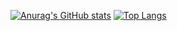 [![Anurag's GitHub stats](https://github-readme-stats.vercel.app/api?username=codamin&show_icons=true&count_private=true&theme=cobalt&include_all_commits=false)](https://github.com/anuraghazra/github-readme-stats)
[![Top Langs](https://github-readme-stats.vercel.app/api/top-langs/?username=codamin&layout=compact&langs_count=8&hide=css,html,jupyter%20notebook&theme=cobalt)](https://github.com/anuraghazra/github-readme-stats)
